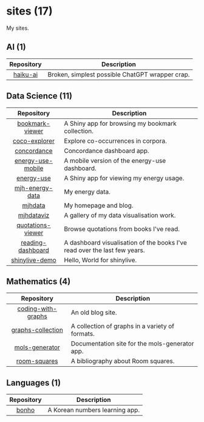 # sites (17)

My sites.

## AI (1)

| Repository                                           | Description                                              |
| :--------------------------------------------------: | -------------------------------------------------------- |
| [haiku-ai](https://fossil-harvest-mambo.glitch.me/)  | Broken, simplest possible ChatGPT wrapper crap.          |

## Data Science (11)

| Repository                                                              | Description                                                               |
| :---------------------------------------------------------------------: | ------------------------------------------------------------------------- |
| [bookmark-viewer](https://mhenderson.shinyapps.io/bookmark-viewer/)     | A Shiny app for browsing my bookmark collection.                          |
| [coco-explorer](https://mhenderson.shinyapps.io/coco-explorer/)         | Explore co-occurrences in corpora.                                        |
| [concordance](https://mhenderson.shinyapps.io/concordance/)             | Concordance dashboard app.                                                |
| [energy-use-mobile](https://mhenderson.shinyapps.io/energy-use-mobile/) | A mobile version of the energy-use dashboard.                             |
| [energy-use](https://mhenderson.shinyapps.io/energy-use/)               | A Shiny app for viewing my energy usage.                                  |
| [mjh-energy-data](https://mjh-energy-data.netlify.app/)                 | My energy data.                                                           |
| [mjhdata](https://mjhdata.netlify.app/)                                 | My homepage and blog.                                                     |
| [mjhdataviz](https://mjhdataviz.netlify.app/)                           | A gallery of my data visualisation work.                                  |
| [quotations-viewer](https://mhenderson.shinyapps.io/quotations-viewer/) | Browse quotations from books I've read.                                   |
| [reading-dashboard](http://rpubs.com/mhenderson/reading-dashboard)      | A dashboard visualisation of the books I've read over the last few years. |
| [shinylive-demo](https://mhenderson.github.io/shinylive-demo/)          | Hello, World for shinylive.                                               |

## Mathematics (4)

| Repository                                                              | Description                                            |
| :---------------------------------------------------------------------: | ------------------------------------------------------ |
| [coding-with-graphs](https://coding-with-graphs.netlify.app/)           | An old blog site.                                      |
| [graphs-collection](http://mhenderson.github.io/graphs-collection/)     | A collection of graphs in a variety of formats.        |
| [mols-generator](https://mols-generator.netlify.app/)                   | Documentation site for the mols-generator app.         |
| [room-squares](https://room-squares.netlify.app/)                       | A bibliography about Room squares.                     |
 
## Languages (1)

| Repository                                           | Description                                              |
| :--------------------------------------------------: | -------------------------------------------------------- |
| [bonho](https://bonho.netlify.app/)                  | A Korean numbers learning app.                           |


